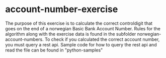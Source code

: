 # account-number-exercise

The purpose of this exercise is to calculate the correct controldigit that goes on the end of a norwegian Basic Bank Account Number.
Rules for the algorithm along with the exercise data is found in the subfolder norwegian-account-numbers.
To check if you calculated the correct account number, you must query a rest api. 
Sample code for how to query the rest api and read the file can be found in "python-samples"